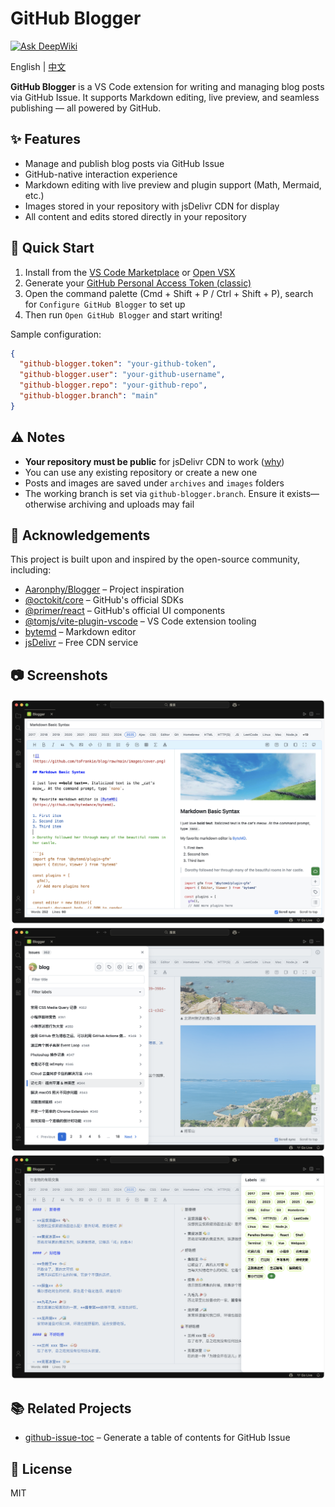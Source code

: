# GitHub Blogger

[![Ask DeepWiki](https://deepwiki.com/badge.svg)](https://deepwiki.com/toFrankie/github-blogger)

English | [中文](README-CN.md)

**GitHub Blogger** is a VS Code extension for writing and managing blog posts via GitHub Issue. It supports Markdown editing, live preview, and seamless publishing — all powered by GitHub.

## ✨ Features

- Manage and publish blog posts via GitHub Issue
- GitHub-native interaction experience
- Markdown editing with live preview and plugin support (Math, Mermaid, etc.)
- Images stored in your repository with jsDelivr CDN for display
- All content and edits stored directly in your repository

## 🚀 Quick Start

1. Install from the [VS Code Marketplace](https://marketplace.visualstudio.com/items?itemName=Frankie.github-blogger) or [Open VSX](https://open-vsx.org/extension/frankie/github-blogger)
2. Generate your [GitHub Personal Access Token (classic)](https://github.com/settings/tokens)
3. Open the command palette (Cmd + Shift + P / Ctrl + Shift + P), search for `Configure GitHub Blogger` to set up
4. Then run `Open GitHub Blogger` and start writing!

Sample configuration:

```json
{
  "github-blogger.token": "your-github-token",
  "github-blogger.user": "your-github-username",
  "github-blogger.repo": "your-github-repo",
  "github-blogger.branch": "main"
}
```

## ⚠️ Notes

- **Your repository must be public** for jsDelivr CDN to work ([why](https://github.com/jsdelivr/jsdelivr/issues/18243#issuecomment-857512289))
- You can use any existing repository or create a new one
- Posts and images are saved under `archives` and `images` folders
- The working branch is set via `github-blogger.branch`. Ensure it exists—otherwise archiving and uploads may fail

## 🙏 Acknowledgements

This project is built upon and inspired by the open-source community, including:

- [Aaronphy/Blogger](https://github.com/Aaronphy/Blogger) – Project inspiration
- [@octokit/core](https://github.com/octokit/core.js) – GitHub's official SDKs
- [@primer/react](https://primer.style/react) – GitHub's official UI components
- [@tomjs/vite-plugin-vscode](https://github.com/tomjs/vite-plugin-vscode) – VS Code extension tooling
- [bytemd](https://github.com/bytedance/bytemd) – Markdown editor
- [jsDelivr](https://www.jsdelivr.com/?docs=gh) – Free CDN service

## 📷 Screenshots

![](./images/screenshot-1.png) ![](./images/screenshot-2.png) ![](./images/screenshot-3.png)

## 📚 Related Projects

- [github-issue-toc](https://github.com/toFrankie/github-issue-toc) – Generate a table of contents for GitHub Issue

## 📝 License

MIT
